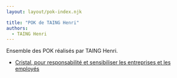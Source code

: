 ```yaml
---
layout: layout/pok-index.njk

title: "POK de TAING Henri"
authors:
  - TAING Henri
---
```


Ensemble des POK réalisés par TAING Henri.

- [Cristal, pour responsabilité et sensibiliser les entreprises et les employés](./temps-1)
